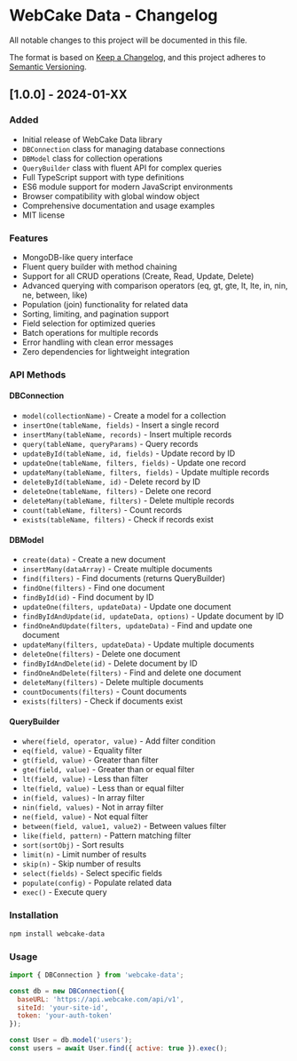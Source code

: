 # WebCake Data - Changelog

All notable changes to this project will be documented in this file.

The format is based on [Keep a Changelog](https://keepachangelog.com/en/1.0.0/),
and this project adheres to [Semantic Versioning](https://semver.org/spec/v2.0.0.html).

## [1.0.0] - 2024-01-XX

### Added
- Initial release of WebCake Data library
- `DBConnection` class for managing database connections
- `DBModel` class for collection operations
- `QueryBuilder` class with fluent API for complex queries
- Full TypeScript support with type definitions
- ES6 module support for modern JavaScript environments
- Browser compatibility with global window object
- Comprehensive documentation and usage examples
- MIT license

### Features
- MongoDB-like query interface
- Fluent query builder with method chaining
- Support for all CRUD operations (Create, Read, Update, Delete)
- Advanced querying with comparison operators (eq, gt, gte, lt, lte, in, nin, ne, between, like)
- Population (join) functionality for related data
- Sorting, limiting, and pagination support
- Field selection for optimized queries
- Batch operations for multiple records
- Error handling with clean error messages
- Zero dependencies for lightweight integration

### API Methods

#### DBConnection
- `model(collectionName)` - Create a model for a collection
- `insertOne(tableName, fields)` - Insert a single record
- `insertMany(tableName, records)` - Insert multiple records
- `query(tableName, queryParams)` - Query records
- `updateById(tableName, id, fields)` - Update record by ID
- `updateOne(tableName, filters, fields)` - Update one record
- `updateMany(tableName, filters, fields)` - Update multiple records
- `deleteById(tableName, id)` - Delete record by ID
- `deleteOne(tableName, filters)` - Delete one record
- `deleteMany(tableName, filters)` - Delete multiple records
- `count(tableName, filters)` - Count records
- `exists(tableName, filters)` - Check if records exist

#### DBModel
- `create(data)` - Create a new document
- `insertMany(dataArray)` - Create multiple documents
- `find(filters)` - Find documents (returns QueryBuilder)
- `findOne(filters)` - Find one document
- `findById(id)` - Find document by ID
- `updateOne(filters, updateData)` - Update one document
- `findByIdAndUpdate(id, updateData, options)` - Update document by ID
- `findOneAndUpdate(filters, updateData)` - Find and update one document
- `updateMany(filters, updateData)` - Update multiple documents
- `deleteOne(filters)` - Delete one document
- `findByIdAndDelete(id)` - Delete document by ID
- `findOneAndDelete(filters)` - Find and delete one document
- `deleteMany(filters)` - Delete multiple documents
- `countDocuments(filters)` - Count documents
- `exists(filters)` - Check if documents exist

#### QueryBuilder
- `where(field, operator, value)` - Add filter condition
- `eq(field, value)` - Equality filter
- `gt(field, value)` - Greater than filter
- `gte(field, value)` - Greater than or equal filter
- `lt(field, value)` - Less than filter
- `lte(field, value)` - Less than or equal filter
- `in(field, values)` - In array filter
- `nin(field, values)` - Not in array filter
- `ne(field, value)` - Not equal filter
- `between(field, value1, value2)` - Between values filter
- `like(field, pattern)` - Pattern matching filter
- `sort(sortObj)` - Sort results
- `limit(n)` - Limit number of results
- `skip(n)` - Skip number of results
- `select(fields)` - Select specific fields
- `populate(config)` - Populate related data
- `exec()` - Execute query

### Installation
```bash
npm install webcake-data
```

### Usage
```javascript
import { DBConnection } from 'webcake-data';

const db = new DBConnection({
  baseURL: 'https://api.webcake.com/api/v1',
  siteId: 'your-site-id',
  token: 'your-auth-token'
});

const User = db.model('users');
const users = await User.find({ active: true }).exec();
```
